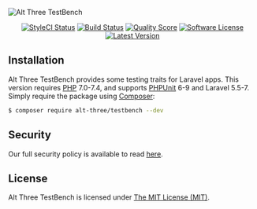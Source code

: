 ![Alt Three TestBench](https://user-images.githubusercontent.com/2829600/71490850-0de16e00-2825-11ea-84ac-bf5c4bc80912.png)

<p align="center">
<a href="https://github.styleci.io/repos/47478560"><img src="https://github.styleci.io/repos/47478560/shield" alt="StyleCI Status"></img></a>
<a href="https://github.com/AltThree/TestBench/actions?query=workflow%3ATests"><img src="https://img.shields.io/github/workflow/status/AltThree/TestBench/Tests?style=flat-square" alt="Build Status"></img></a>
<a href="https://scrutinizer-ci.com/g/AltThree/TestBench"><img src="https://img.shields.io/scrutinizer/g/AltThree/TestBench?style=flat-square" alt="Quality Score"></img></a>
<a href="LICENSE"><img src="https://img.shields.io/badge/license-MIT-brightgreen?style=flat-square" alt="Software License"></img></a>
<a href="https://github.com/AltThree/TestBench/releases"><img src="https://img.shields.io/github/release/AltThree/TestBench?style=flat-square" alt="Latest Version"></img></a>
</p>


## Installation

Alt Three TestBench provides some testing traits for Laravel apps. This version requires [PHP](https://php.net) 7.0-7.4, and supports [PHPUnit](https://phpunit.de/) 6-9 and Laravel 5.5-7. Simply require the package using [Composer](https://getcomposer.org):

```bash
$ composer require alt-three/testbench --dev
```


## Security

Our full security policy is available to read [here](https://github.com/AltThree/TestBench/security/policy).


## License

Alt Three TestBench is licensed under [The MIT License (MIT)](LICENSE).
